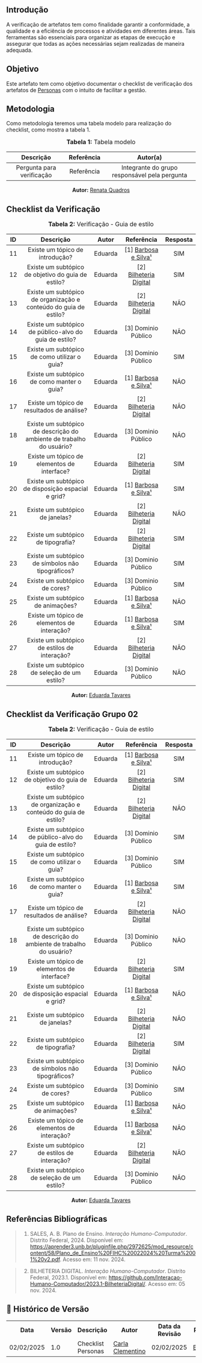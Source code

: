 ## Introdução
A verificação de artefatos tem como finalidade garantir a conformidade, a qualidade e a eficiência de processos e atividades em diferentes áreas. Tais ferramentas são essenciais para organizar as etapas de execução e assegurar que todas as ações necessárias sejam realizadas de maneira adequada. 

## Objetivo
Este artefato tem como objetivo documentar o checklist de verificação dos artefatos de [Personas](../../AnaliseRequisitos/Personas.md) com o intuito de facilitar a gestão.

## Metodologia
Como metodologia teremos uma tabela modelo para realização do checklist, como mostra a tabela 1. 

<center>
<font size="3"><b>Tabela 1:</b> Tabela modelo </font>

| Descrição | Referência | Autor(a) |
|:---------:|:---------:|:-----------:|
| Pergunta para verificação | Referência | Integrante do grupo responsável pela pergunta |

<p align="center"><b>Autor:</b> <a href="https://github.com/Renatinha28">Renata Quadros</a></p> 
</center>

## Checklist da Verificação
<center>
<font size="3"><b>Tabela 2:</b> Verificação - Guia de estilo </font>

|  ID   |                              Descrição                               | Autor |       Referência       | Resposta |
| :---: | :------------------------------------------------------------------: | :-------: | :--------------------: | :------: |
|  11   |                   Existe um tópico de introdução?                    | Eduarda     |  [1] [Barbosa e Silva¹](../../../assets/guiaestilo.png)  | SIM |
|  12   |          Existe um subtópico de objetivo do guia de estilo?          | Eduarda     | [2] [Bilheteria Digital](https://interacao-humano-computador.github.io/2023.1-BilheteriaDigital/) | SIM |
|  13   |   Existe um subtópico de organização e conteúdo do guia de estilo?   | Eduarda     | [2] [Bilheteria Digital](https://interacao-humano-computador.github.io/2023.1-BilheteriaDigital/) | NÃO |
|  14   |        Existe um subtópico de público-alvo do guia de estilo?        | Eduarda     |  [3] Dominio Público   | NÃO |
|  15   |             Existe um subtópico de como utilizar o guia?             | Eduarda     |  [3] Dominio Público   | SIM |
|  16   |              Existe um subtópico de como manter o guia?              | Eduarda     |  [1] [Barbosa e Silva¹](../../../assets/guiaestilo.png)  | NÃO |
|  17   |              Existe um tópico de resultados de análise?              | Eduarda     | [2] [Bilheteria Digital](https://interacao-humano-computador.github.io/2023.1-BilheteriaDigital/) | NÃO |
|  18   | Existe um subtópico de descrição do ambiente de trabalho do usuário? | Eduarda     |  [3] Dominio Público   | NÃO |
|  19   |             Existe um tópico de elementos de interface?              | Eduarda     | [2] [Bilheteria Digital](https://interacao-humano-computador.github.io/2023.1-BilheteriaDigital/) | SIM |
|  20   |          Existe um subtópico de disposição espacial e grid?          | Eduarda     |  [1] [Barbosa e Silva¹](../../../assets/guiaestilo.png)  | SIM |
|  21   |                   Existe um subtópico de janelas?                    | Eduarda     | [2] [Bilheteria Digital](https://interacao-humano-computador.github.io/2023.1-BilheteriaDigital/) | NÃO |
|  22   |                  Existe um subtópico de tipografia?                  | Eduarda     | [2] [Bilheteria Digital](https://interacao-humano-computador.github.io/2023.1-BilheteriaDigital/) | SIM |
|  23   |          Existe um subtópico de símbolos não tipográficos?           | Eduarda     |  [3] Dominio Público   | SIM |
|  24   |                    Existe um subtópico de cores?                     | Eduarda     |  [3] Dominio Público   | SIM |
|  25   |                  Existe um subtópico de animações?                   | Eduarda     |  [1] [Barbosa e Silva¹](../../../assets/guiaestilo.png)  | NÃO |
|  26   |             Existe um tópico de elementos de interação?              | Eduarda     |  [1] [Barbosa e Silva¹](../../../assets/guiaestilo.png)  | SIM |
|  27   |             Existe um subtópico de estilos de interação?             | Eduarda     | [2] [Bilheteria Digital](https://interacao-humano-computador.github.io/2023.1-BilheteriaDigital/) | NÃO |
|  28   |             Existe um subtópico de seleção de um estilo?             | Eduarda     |  [3] Dominio Público   | NÃO |

<p align="center"><b>Autor:</b> <a href="https://github.com/erteduarda">Eduarda Tavares</a></p> 
</center>



## Checklist da Verificação Grupo 02
<center>
<font size="3"><b>Tabela 2:</b> Verificação - Guia de estilo </font>

|  ID   |                              Descrição                               | Autor |       Referência       | Resposta |
| :---: | :------------------------------------------------------------------: | :-------: | :--------------------: | :------: |
|  11   |                   Existe um tópico de introdução?                    | Eduarda     |  [1] [Barbosa e Silva¹](../../../assets/guiaestilo.png)  | SIM |
|  12   |          Existe um subtópico de objetivo do guia de estilo?          | Eduarda     | [2] [Bilheteria Digital](https://interacao-humano-computador.github.io/2023.1-BilheteriaDigital/) | SIM |
|  13   |   Existe um subtópico de organização e conteúdo do guia de estilo?   | Eduarda     | [2] [Bilheteria Digital](https://interacao-humano-computador.github.io/2023.1-BilheteriaDigital/) | NÃO |
|  14   |        Existe um subtópico de público-alvo do guia de estilo?        | Eduarda     |  [3] Dominio Público   | SIM |
|  15   |             Existe um subtópico de como utilizar o guia?             | Eduarda     |  [3] Dominio Público   | SIM |
|  16   |              Existe um subtópico de como manter o guia?              | Eduarda     |  [1] [Barbosa e Silva¹](../../../assets/guiaestilo.png)  | SIM |
|  17   |              Existe um tópico de resultados de análise?              | Eduarda     | [2] [Bilheteria Digital](https://interacao-humano-computador.github.io/2023.1-BilheteriaDigital/) | NÃO |
|  18   | Existe um subtópico de descrição do ambiente de trabalho do usuário? | Eduarda     |  [3] Dominio Público   | NÃO |
|  19   |             Existe um tópico de elementos de interface?              | Eduarda     | [2] [Bilheteria Digital](https://interacao-humano-computador.github.io/2023.1-BilheteriaDigital/) | SIM |
|  20   |          Existe um subtópico de disposição espacial e grid?          | Eduarda     |  [1] [Barbosa e Silva¹](../../../assets/guiaestilo.png)  | NÃO |
|  21   |                   Existe um subtópico de janelas?                    | Eduarda     | [2] [Bilheteria Digital](https://interacao-humano-computador.github.io/2023.1-BilheteriaDigital/) | NÃO |
|  22   |                  Existe um subtópico de tipografia?                  | Eduarda     | [2] [Bilheteria Digital](https://interacao-humano-computador.github.io/2023.1-BilheteriaDigital/) | SIM |
|  23   |          Existe um subtópico de símbolos não tipográficos?           | Eduarda     |  [3] Dominio Público   | NÃO|
|  24   |                    Existe um subtópico de cores?                     | Eduarda     |  [3] Dominio Público   | SIM |
|  25   |                  Existe um subtópico de animações?                   | Eduarda     |  [1] [Barbosa e Silva¹](../../../assets/guiaestilo.png)  | NÃO |
|  26   |             Existe um tópico de elementos de interação?              | Eduarda     |  [1] [Barbosa e Silva¹](../../../assets/guiaestilo.png)  | NÃO |
|  27   |             Existe um subtópico de estilos de interação?             | Eduarda     | [2] [Bilheteria Digital](https://interacao-humano-computador.github.io/2023.1-BilheteriaDigital/) | NÃO |
|  28   |             Existe um subtópico de seleção de um estilo?             | Eduarda     |  [3] Dominio Público   | NÃO |

<p align="center"><b>Autor:</b> <a href="https://github.com/erteduarda">Eduarda Tavares</a></p> 
</center>

## Referências Bibliográficas
 > 1. SALES, A. B. Plano de Ensino. *Interação Humano-Computador*. Distrito Federal, 2024. Disponível em: <https://aprender3.unb.br/pluginfile.php/2972625/mod_resource/content/58/Plano_de_Ensino%20FIHC%20022024%20Turma%2001%20v2.pdf>. Acesso em: 11 nov. 2024.

 > 2. BILHETERIA DIGITAL. *Interação Humano-Computador*. Distrito Federal, 2023.1. Disponível em: <https://github.com/Interacao-Humano-Computador/2023.1-BilheteriaDigital/>. Acesso em: 05 nov. 2024.

## :round_pushpin: Histórico de Versão 

<div align="center">
    <table>
        <tr>
            <th>Data</th>
            <th>Versão</th>
            <th>Descrição</th>
            <th>Autor</th>
            <th>Data da Revisão</th>
            <th>Revisor</th>
        </tr>
        <tr>
            <td>02/02/2025</td>
            <td>1.0</td>
            <td>Checklist Personas</td>
            <td><a href="https://github.com/ccarlaa">Carla Clementino</a></td>
            <td>02/02/2025</td>
            <td><a href="https://github.com/erteduarda">Eduarda</a></td>
        </tr>
    </table>
</div>